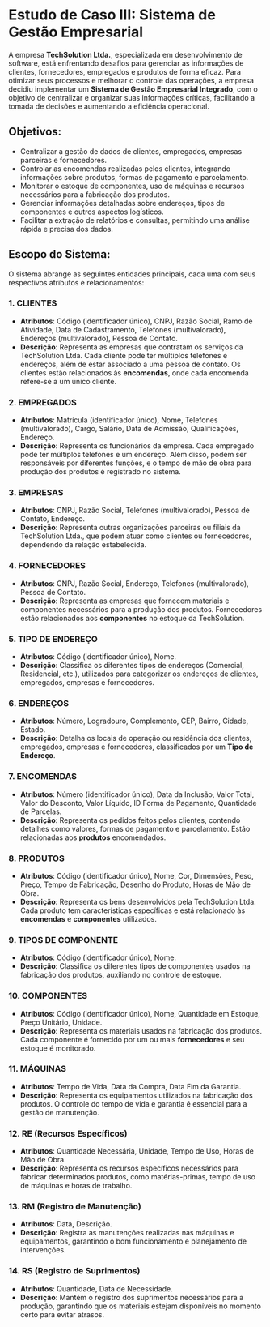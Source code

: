 # Estudo de Caso III: Sistema de Gestão Empresarial

A empresa **TechSolution Ltda.**, especializada em desenvolvimento de software, está enfrentando desafios para gerenciar as informações de clientes, fornecedores, empregados e produtos de forma eficaz. Para otimizar seus processos e melhorar o controle das operações, a empresa decidiu implementar um **Sistema de Gestão Empresarial Integrado**, com o objetivo de centralizar e organizar suas informações críticas, facilitando a tomada de decisões e aumentando a eficiência operacional.

## Objetivos:
- Centralizar a gestão de dados de clientes, empregados, empresas parceiras e fornecedores.
- Controlar as encomendas realizadas pelos clientes, integrando informações sobre produtos, formas de pagamento e parcelamento.
- Monitorar o estoque de componentes, uso de máquinas e recursos necessários para a fabricação dos produtos.
- Gerenciar informações detalhadas sobre endereços, tipos de componentes e outros aspectos logísticos.
- Facilitar a extração de relatórios e consultas, permitindo uma análise rápida e precisa dos dados.

## Escopo do Sistema:
O sistema abrange as seguintes entidades principais, cada uma com seus respectivos atributos e relacionamentos:

### 1. CLIENTES
- **Atributos**: Código (identificador único), CNPJ, Razão Social, Ramo de Atividade, Data de Cadastramento, Telefones (multivalorado), Endereços (multivalorado), Pessoa de Contato.
- **Descrição**: Representa as empresas que contratam os serviços da TechSolution Ltda. Cada cliente pode ter múltiplos telefones e endereços, além de estar associado a uma pessoa de contato. Os clientes estão relacionados às **encomendas**, onde cada encomenda refere-se a um único cliente.

### 2. EMPREGADOS
- **Atributos**: Matrícula (identificador único), Nome, Telefones (multivalorado), Cargo, Salário, Data de Admissão, Qualificações, Endereço.
- **Descrição**: Representa os funcionários da empresa. Cada empregado pode ter múltiplos telefones e um endereço. Além disso, podem ser responsáveis por diferentes funções, e o tempo de mão de obra para produção dos produtos é registrado no sistema.

### 3. EMPRESAS
- **Atributos**: CNPJ, Razão Social, Telefones (multivalorado), Pessoa de Contato, Endereço.
- **Descrição**: Representa outras organizações parceiras ou filiais da TechSolution Ltda., que podem atuar como clientes ou fornecedores, dependendo da relação estabelecida.

### 4. FORNECEDORES
- **Atributos**: CNPJ, Razão Social, Endereço, Telefones (multivalorado), Pessoa de Contato.
- **Descrição**: Representa as empresas que fornecem materiais e componentes necessários para a produção dos produtos. Fornecedores estão relacionados aos **componentes** no estoque da TechSolution.

### 5. TIPO DE ENDEREÇO
- **Atributos**: Código (identificador único), Nome.
- **Descrição**: Classifica os diferentes tipos de endereços (Comercial, Residencial, etc.), utilizados para categorizar os endereços de clientes, empregados, empresas e fornecedores.

### 6. ENDEREÇOS
- **Atributos**: Número, Logradouro, Complemento, CEP, Bairro, Cidade, Estado.
- **Descrição**: Detalha os locais de operação ou residência dos clientes, empregados, empresas e fornecedores, classificados por um **Tipo de Endereço**.

### 7. ENCOMENDAS
- **Atributos**: Número (identificador único), Data da Inclusão, Valor Total, Valor do Desconto, Valor Líquido, ID Forma de Pagamento, Quantidade de Parcelas.
- **Descrição**: Representa os pedidos feitos pelos clientes, contendo detalhes como valores, formas de pagamento e parcelamento. Estão relacionadas aos **produtos** encomendados.

### 8. PRODUTOS
- **Atributos**: Código (identificador único), Nome, Cor, Dimensões, Peso, Preço, Tempo de Fabricação, Desenho do Produto, Horas de Mão de Obra.
- **Descrição**: Representa os bens desenvolvidos pela TechSolution Ltda. Cada produto tem características específicas e está relacionado às **encomendas** e **componentes** utilizados.

### 9. TIPOS DE COMPONENTE
- **Atributos**: Código (identificador único), Nome.
- **Descrição**: Classifica os diferentes tipos de componentes usados na fabricação dos produtos, auxiliando no controle de estoque.

### 10. COMPONENTES
- **Atributos**: Código (identificador único), Nome, Quantidade em Estoque, Preço Unitário, Unidade.
- **Descrição**: Representa os materiais usados na fabricação dos produtos. Cada componente é fornecido por um ou mais **fornecedores** e seu estoque é monitorado.

### 11. MÁQUINAS
- **Atributos**: Tempo de Vida, Data da Compra, Data Fim da Garantia.
- **Descrição**: Representa os equipamentos utilizados na fabricação dos produtos. O controle do tempo de vida e garantia é essencial para a gestão de manutenção.

### 12. RE (Recursos Específicos)
- **Atributos**: Quantidade Necessária, Unidade, Tempo de Uso, Horas de Mão de Obra.
- **Descrição**: Representa os recursos específicos necessários para fabricar determinados produtos, como matérias-primas, tempo de uso de máquinas e horas de trabalho.

### 13. RM (Registro de Manutenção)
- **Atributos**: Data, Descrição.
- **Descrição**: Registra as manutenções realizadas nas máquinas e equipamentos, garantindo o bom funcionamento e planejamento de intervenções.

### 14. RS (Registro de Suprimentos)
- **Atributos**: Quantidade, Data de Necessidade.
- **Descrição**: Mantém o registro dos suprimentos necessários para a produção, garantindo que os materiais estejam disponíveis no momento certo para evitar atrasos.
